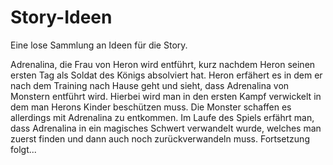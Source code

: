 # Story-Ideen

Eine lose Sammlung an Ideen für die Story.

Adrenalina, die Frau von Heron wird entführt, kurz nachdem Heron seinen ersten Tag als Soldat des Königs absolviert hat.
Heron erfähert es in dem er nach dem Training nach Hause geht und sieht, dass Adrenalina von Monstern entführt wird.
Hierbei wird man in den ersten Kampf verwickelt in dem man Herons Kinder beschützen muss.
Die Monster schaffen es allerdings mit Adrenalina zu entkommen.
Im Laufe des Spiels erfährt man, dass Adrenalina in ein magisches Schwert verwandelt wurde,
welches man zuerst finden und dann auch noch zurückverwandeln muss.
Fortsetzung folgt...
